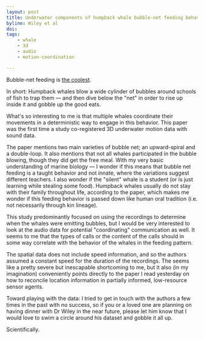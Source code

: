 ```yaml
---
layout: post
title: Underwater components of humpback whale bubble-net feeding behaviour
byline: Wiley et al
doi:
tags:
    - whale
    - 3d
    - audio
    - motion-coordination

---
```


Bubble-net feeding is [the coolest](https://youtu.be/Q8iDcLTD9wQ?t=69).

In short: Humpback whales blow a wide cylinder of bubbles around schools of fish to trap them — and then dive below the "net" in order to rise up inside it and gobble up the good eats.

What's so interesting to me is that multiple whales coordinate their movements in a deterministic way to engage in this behavior. This paper was the first time a study co-registered 3D underwater motion data with sound data.

The paper mentions two main varieties of bubble net; an upward-spiral and a double-loop. It also mentions that not all whales participated in the bubble blowing, though they did get the free meal. With my very basic understanding of marine biology — I wonder if this means that bubble net feeding is a taught behavior and not innate, where the variations suggest different teachers. I also wonder if the "silent" whale is a student (or is just learning while stealing some food). Humpback whales usually do not stay with their family throughout life, according to the paper, which makes me wonder if this feeding behavior is passed down like human oral tradition (i.e. not necessarily through kin lineage).

This study predominantly focused on using the recordings to determine when the whales were emitting bubbles, but I would be very interested to look at the audio data for potential "coordinating" communication as well. It seems to me that the types of calls or the content of the calls should in some way correlate with the behavior of the whales in the feeding pattern.

The spatial data does not include speed information, and so the authors assumed a constant speed for the duration of the recordings. The seems like a pretty severe but inescapable shortcoming to me, but it also (in my imagination) conveniently points directly to the paper I read yesterday on how to reconcile location information in partially informed, low-resource sensor agents.

Toward playing with the data: I tried to get in touch with the authors a few times in the past with no success, so if you or a loved one are planning on having dinner with Dr Wiley in the near future, please let him know that I would love to swim a circle around his dataset and gobble it all up.

Scientifically.
